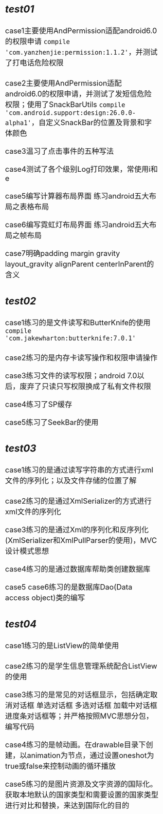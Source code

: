 <font size=6>*test01*
----------

<font size=5.5>case1主要使用AndPermission适配android6.0的权限申请 `compile 'com.yanzhenjie:permission:1.1.2'`，并测试了打电话危险权限  

<font size=5.5>case2主要使用AndPermission适配android6.0的权限申请，并测试了发短信危险权限；使用了SnackBarUtils `compile 'com.android.support:design:26.0.0-alpha1'`，自定义SnackBar的位置及背景和字体颜色 

<font size=5.5>case3温习了点击事件的五种写法

<font size=5.5>case4测试了各个级别Log打印效果，常使用i和e

<font size=5.5>case5编写计算器布局界面 练习android五大布局之表格布局

<font size=5.5>case6编写霓虹灯布局界面 练习android五大布局之帧布局

<font size=5.5>case7明确padding margin gravity layout_gravity alignParent centerInParent的含义
  
<font size=6>*test02*
----------

<font size=5.5>case1练习的是文件读写和ButterKnife的使用 `compile 'com.jakewharton:butterknife:7.0.1'`

<font size=5.5>case2练习的是内存卡读写操作和权限申请操作

<font size=5.5>case3练习文件的读写权限；android 7.0以后，废弃了只读只写权限换成了私有文件权限

<font size=5.5>case4练习了SP缓存

<font size=5.5>case5练习了SeekBar的使用

<font size=6>*test03*
----------

<font size=5.5>case1练习的是通过读写字符串的方式进行xml文件的序列化；以及文件存储的位置了解

<font size=5.5>case2练习的是通过XmlSerializer的方式进行xml文件的序列化
  
<font size=5.5>case3练习的是通过Xml的序列化和反序列化(XmlSerializer和XmlPullParser的使用)，MVC设计模式思想
  
<font size=5.5>case4练习的是通过数据库帮助类创建数据库

<font size=5.5>case5 case6练习的是数据库Dao(Data access object)类的编写
  
<font size=6>*test04*
----------

<font size=5.5>case1练习的是ListView的简单使用

<font size=5.5>case2练习的是学生信息管理系统配合ListView的使用
  
<font size=5.5>case3练习的是常见的对话框显示，包括确定取消对话框 单选对话框 多选对话框 加载中对话框 进度条对话框等；并严格按照MVC思想分包，编写代码

<font size=5.5>case4练习的是帧动画。在drawable目录下创建，以animation为节点，通过设置oneshot为true或false来控制动画的循环播放

<font size=5.5>case5练习的是图片资源及文字资源的国际化。获取本地默认的国家类型和需要设置的国家类型进行对比和替换，来达到国际化的目的